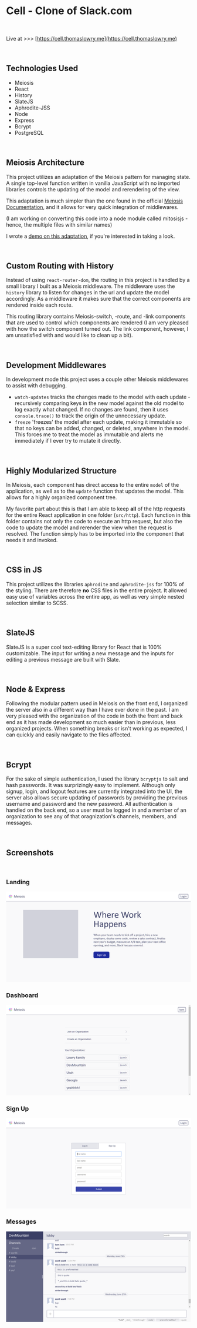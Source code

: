 
# Cell - Clone of Slack.com

<br>

Live at >>> [https://cell.thomaslowry.me](https://cell.thomaslowry.me)

<br>

## Technologies Used

 - Meiosis
 - React
 - History
 - SlateJS
 - Aphrodite-JSS
 - Node
 - Express
 - Bcrypt
 - PostgreSQL

<br>

## Meiosis Architecture

This project utilizes an adaptation of the Meiosis pattern for managing state. A single top-level function written in vanilla JavaScript with no imported libraries controls the updating of the model and rerendering of the view.

This adaptation is much simpler than the one found in the official [Meiosis Documentation](https://meiosis.js.org/), and it allows for very quick integration of middlewares.

(I am working on converting this code into a node module called mitosisjs - hence, the multiple files with similar names)

I wrote a [demo on this adaptation](https://github.com/Tommydreamer57/meiosis-demo), if you're interested in taking a look.

<br>

## Custom Routing with History

Instead of using `react-router-dom`, the routing in this project is handled by a small library I built as a Meiosis middleware. The middleware uses the `history` library to listen for changes in the url and update the model accordingly. As a middleware it makes sure that the correct components are rendered inside each route.

This routing library contains Meiosis-switch, -route, and -link components that are used to control which components are rendered (I am very pleased with how the switch component turned out. The link component, however, I am unsatisfied with and would like to clean up a bit).

<br>

## Development Middlewares

In development mode this project uses a couple other Meiosis middlewares to assist with debugging.
 - `watch-updates` tracks the changes made to the model with each update - recursively comparing keys in the new model against the old model to log exactly what changed. If no changes are found, then it uses `console.trace()` to track the origin of the unnecessary update.
 - `freeze` 'freezes' the model after each update, making it immutable so that no keys can be added, changed, or deleted, anywhere in the model. This forces me to treat the model as immutable and alerts me immediately if I ever try to mutate it directly.

<br>

## Highly Modularized Structure

In Meiosis, each component has direct access to the entire `model` of the application, as well as to the `update` function that updates the model. This allows for a highly organized component tree.

My favorite part about this is that I am able to keep **all** of the http requests for the entire React application in one folder (`src/http`). Each function in this folder contains not only the code to execute an http request, but also the code to update the model and rerender the view when the request is resolved. The function simply has to be imported into the component that needs it and invoked.

<br>

## CSS in JS

This project utilizes the libraries `aphrodite` and `aphrodite-jss` for 100% of the styling. There are therefore **no** CSS files in the entire project. It allowed easy use of variables across the entire app, as well as very simple nested selection similar to SCSS.

<br>

## SlateJS

SlateJS is a super cool text-editing library for React that is 100% customizable. The input for writing a new message and the inputs for editing a previous message are built with Slate.

<!-- This was my first time using CSS in JS, so, to be honest, I am not impressed with the implementation here.  -->

<br>

## Node & Express

Following the modular pattern used in Meiosis on the front end, I organized the server also in a different way than I have ever done in the past. I am very pleased with the organization of the code in both the front and back end as it has made development so much easier than in previous, less organized projects. When something breaks or isn't working as expected, I can quickly and easily navigate to the files affected.

<br>

## Bcrypt

For the sake of simple authentication, I used the library `bcryptjs` to salt and hash passwords. It was surprizingly easy to implement. Although only signup, login, and logout features are currently integrated into the UI, the server also allows secure updating of passwords by providing the previous username and password and the new password. All authentication is handled on the back end, so a user must be logged in and a member of an organization to see any of that oragnization's channels, members, and messages.

<br>

## Screenshots

<br>

### Landing

<kbd>
<img src="https://github.com/Tommydreamer57/cell/blob/master/screenshots/landing.PNG?raw=true">
</kbd>

<br>

### Dashboard

<kbd>
<img src="https://github.com/Tommydreamer57/cell/blob/master/screenshots/dashboard.PNG?raw=true">
</kbd>

<br>

### Sign Up

<kbd>
<img src="https://github.com/Tommydreamer57/cell/blob/master/screenshots/signin.PNG?raw=true">
</kbd>

<br>

### Messages

<kbd>
<img src="https://github.com/Tommydreamer57/cell/blob/master/screenshots/messages.PNG?raw=true">
</kbd>
